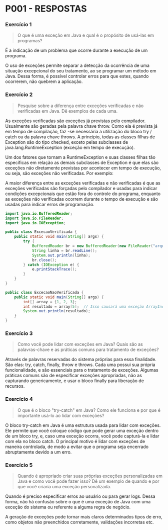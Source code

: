 # P001 - RESPOSTAS

### Exercício 1

>  O que é uma exceção em Java e qual é o propósito de usá-las em programas?

É a indicação de um problema que ocorre durante a execução de um programa. 

O uso de exceções permite separar a detecção da ocorrência de uma situação excepcional do seu tratamento, ao se programar um método em Java. Dessa forma, é possível controlar erros para que estes, quando ocorrerem, não quebrem a aplicação.

### Exercício 2

> Pesquise sobre a diferença entre exceções verificadas e não verificadas em Java. Dê exemplos de cada uma.

As exceções verificadas são exceções já previstas pelo compilador. Usualmente são geradas pela palavra chave throw. Como ela é prevista já em tempo de compilação, faz -se necessária a utilização do bloco try / catch ou da palavra chave throws. A princípio, todas as classes filhas de Exception são do tipo checked, exceto pelas subclasses de java.lang.RuntimeException (exceção em tempo de execução).

Um dos fatores que tornam a RuntimeException e suas classes filhas tão específicas em relação as demais subclasses de Exception é que elas são exceções não diretamente previstas por acontecer em tempo de execução, ou seja, são exceções não verificadas. Por exemplo:

A maior diferença entre as exceções verificadas e não verificadas é que as exceções verificadas são forçadas pelo compilador e usadas para indicar condições excepcionais que estão fora do controle do programa, enquanto as exceções não verificadas ocorrem durante o tempo de execução e são usadas para indicar erros de programação.

~~~java
import java.io.BufferedReader;
import java.io.FileReader;
import java.io.IOException;

public class ExcecaoVerificada {
    public static void main(String[] args) {
        try {
            BufferedReader br = new BufferedReader(new FileReader("arquivo.txt"));
            String linha = br.readLine();
            System.out.println(linha);
            br.close();
        } catch (IOException e) {
            e.printStackTrace();
        }
    }
}
~~~

~~~java
public class ExcecaoNaoVerificada {
    public static void main(String[] args) {
        int[] array = {1, 2, 3};
        int resultado = array[5];  // Isso causará uma exceção ArrayIndexOutOfBoundsException
        System.out.println(resultado);
    }
}
~~~

### Exercício 3

> Como você pode lidar com exceções em Java? Quais são as palavras-chave e as práticas comuns para tratamento de exceções? 

Através de palavras reservadas do sistema próprias para essa finalidade. São elas: try, catch, finally, throw e throws. Cada uma possui sua própria funcionalidade, e são essenciais para o tratamento de exceções. Algumas práticas comuns são de especificar exceções apropriadas, não as capturando genericamente, e usar o bloco finally para liberação de recursos.

### Exercício 4

> O que é o bloco "try-catch" em Java? Como ele funciona e por que é importante usá-lo ao lidar com exceções? 

O bloco try-catch em Java é uma estrutura usada para lidar com exceções. Ele permite que você coloque código que pode gerar uma exceção dentro de um bloco try, e, caso uma exceção ocorra, você pode capturá-la e lidar com ela no bloco catch. O principal motivo é lidar com exceções de maneira controlada, de modo a evitar que o programa seja encerrado abruptamente devido a um erro.

### Exercício 5

> Quando é apropriado criar suas próprias exceções personalizadas em Java e como você pode fazer isso? Dê um exemplo de quando e por que você criaria uma exceção personalizada.

Quando é preciso especificar erros ao usuário ou para gerar logs. Dessa forma, não há confusão sobre o que é uma exceção de Java com uma exceção do sistema ou referente a alguma regra de negócio. 

A geração de exceções pode tornar mais claros determinados tipos de erro, como objetos não preenchidos corretamente, validações incorretas etc.